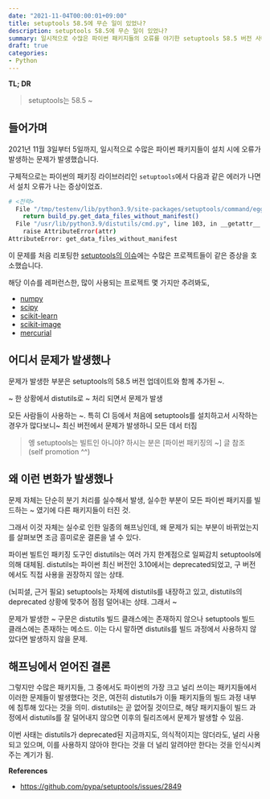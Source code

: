 ```yaml
---
date: "2021-11-04T00:00:01+09:00"
title: setuptools 58.5에 무슨 일이 있었나?
description: setuptools 58.5에 무슨 일이 있었나?
summary: 일시적으로 수많은 파이썬 패키지들의 오류를 야기한 setuptools 58.5 버전 사태에 대해 설명합니다.
draft: true
categories:
- Python
---
```


__TL; DR__

> setuptools는 58.5 ~

## 들어가며

2021년 11월 3일부터 5일까지, 일시적으로 수많은 파이썬 패키지들이 설치 시에 오류가 발생하는 문제가 발생했습니다.

구체적으로는 파이썬의 패키징 라이브러리인 `setuptools`에서 다음과 같은 에러가 나면서 설치 오류가 나는 증상이었죠.

```sh
# <전략>
  File "/tmp/testenv/lib/python3.9/site-packages/setuptools/command/egg_info.py", line 621, in _safe_data_files
    return build_py.get_data_files_without_manifest()
  File "/usr/lib/python3.9/distutils/cmd.py", line 103, in __getattr__
    raise AttributeError(attr)
AttributeError: get_data_files_without_manifest
```

이 문제를 처음 리포팅한 [setuptools의 이슈](https://github.com/pypa/setuptools/issues/2849)에는 수많은 프로젝트들이 같은 증상을 호소했습니다.

해당 이슈를 레퍼런스한, 많이 사용되는 프로젝트 몇 가지만 추려봐도,

- [numpy](https://github.com/numpy/numpy/pull/20299)
- [scipy](https://github.com/skirpichev/scipy/commit/721cf5431c1f1f1a3b9c632eba54905f95812462)
- [scikit-learn](https://github.com/jjerphan/scikit-learn/commit/346de7456b801c585ab03867852017e4fbb8e0bb)
- [scikit-image](https://github.com/scikit-image/scikit-image/pull/6007)
- [mercurial](https://foss.heptapod.net/mercurial/mercurial-devel/-/jobs/260776#L53)

## 어디서 문제가 발생했나

문제가 발생한 부분은 setuptools의 58.5 버전 업데이트와 함께 추가된 ~.

~ 한 상황에서 distutils로 ~ 처리 되면서 문제가 발생

모든 사람들이 사용하는 ~. 특히 CI 등에서 처음에 setuptools를 설치하고서 시작하는 경우가 많다보니~
최신 버전에서 문제가 발생하니 모든 데서 터짐

> 엥 setuptools는 빌트인 아니야? 하시는 분은 [파이썬 패키징의 ~] 글 참조 (self promotion ^^)

## 왜 이런 변화가 발생했나

문제 자체는 단순히 분기 처리를 실수해서 발생,
실수한 부분이 모든 파이썬 패키지를 빌드하는 ~ 였기에 다른 패키지들이 터진 것.

그래서 이것 자체는 실수로 인한 일종의 해프닝인데,
왜 문제가 되는 부분이 바뀌었는지를 살펴보면 조금 흥미로운 결론을 낼 수 있다.

파이썬 빌트인 패키징 도구인 distutils는 여러 가지 한계점으로 일찌감치 setuptools에 의해 대체됨.
distutils는 파이썬 최신 버전인 3.10에서는 deprecated되었고, 구 버전에서도 직접 사용을 권장하지 않는 상태.

(뇌피셜, 근거 필요) setuptools는 자체에 distutils를 내장하고 있고, distutils의 deprecated 상황에 맞추어 점점 덜어내는 상태.
그래서 ~

문제가 발생한 ~ 구문은 distutils 빌드 클래스에는 존재하지 않으나 setuptools 빌드 클래스에는 존재하는 메소드.
이는 다시 말하면 distutils를 빌드 과정에서 사용하지 않았다면 발생하지 않을 문제.

## 해프닝에서 얻어진 결론

그렇지만 수많은 패키지들, 그 중에서도 파이썬의 가장 크고 널리 쓰이는 패키지들에서 이러한 문제들이 발생했다는 것은,
여전히 distutils가 이들 패키지들의 빌드 과정 내부에 침투해 있다는 것을 의미.
distutils는 곧 없어질 것이므로, 해당 패키지들이 빌드 과정에서 distutils를 잘 덜어내지 않으면 이후의 릴리즈에서 문제가 발생할 수 있음.

이번 사태는 distutils가 deprecated된 지금까지도, 의식적이지는 않더라도, 널리 사용되고 있으며,
이를 사용하지 않아야 한다는 것을 더 널리 알려야만 한다는 것을 인식시켜주는 계기가 됨.



__References__

- https://github.com/pypa/setuptools/issues/2849

